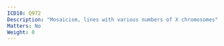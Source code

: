 ```yaml
---
ICD10: Q972
Description: "Mosaicism, lines with various numbers of X chromosomes"
Matters: No
Weight: 0
---
```

